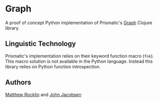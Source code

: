 Graph
=====

A proof of concept Python implementation of Prismatic's
[Graph](https://github.com/Prismatic/plumbing) Clojure library.


Linguistic Technology
---------------------

Prismatic's implementation relies on their keyword function macro (`fnk`).  
This macro solution is not available in the Python language. 
Instead this library relies on Python function introspection.

Authors
-------

[Matthew Rocklin](http://matthewrocklin.com) 
and 
[John Jacobsen](http://johnj.com)

